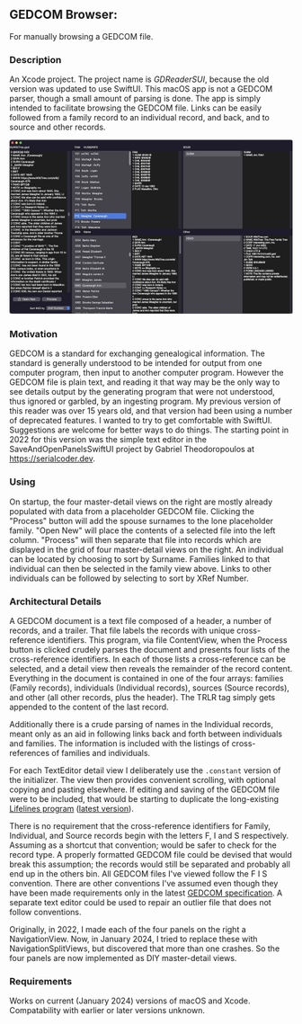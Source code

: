 ## GEDCOM Browser:

For manually browsing a GEDCOM file.

### Description

An Xcode project. The project name is *GDReaderSUI*, because the old version was updated to use SwiftUI. This macOS app is not a GEDCOM parser, though a small amount of parsing is done. The app is simply intended to facilitate browsing the GEDCOM file. Links can be easily followed from a family record to an individual record, and back, and to source and other records.

![Screenshot](GDReaderSUI/Screenshot.jpg)

### Motivation

GEDCOM is a standard for exchanging genealogical information. The standard is generally understood to be intended for output from one computer program, then input to another computer program. However the GEDCOM file is plain text, and reading it that way may be the only way to see details output by the generating program that were not understood, thus ignored or garbled, by an ingesting program. My previous version of this reader was over 15 years old, and that version had been using a number of deprecated features. I wanted to try to get comfortable with SwiftUI. Suggestions are welcome for better ways to do things. The starting point in 2022 for this version was the simple text editor in the SaveAndOpenPanelsSwiftUI project by Gabriel Theodoropoulos at https://serialcoder.dev.

### Using

On startup, the four master-detail views on the right are mostly already populated with data from a placeholder GEDCOM file. Clicking the "Process" button will add the spouse surnames to the lone placeholder family. "Open New" will place the contents of a selected file into the left column. "Process" will then separate that file into records which are displayed in the grid of four master-detail views on the right. An individual can be located by choosing to sort by Surname. Families linked to that individual can then be selected in the family view above. Links to other individuals can be followed by selecting to sort by XRef Number.

### Architectural Details

A GEDCOM document is a text file composed of a header, a number of records, and a trailer. That file labels the records with unique cross-reference identifiers. This program, via file ContentView, when the Process button is clicked crudely parses the document and presents four lists of the cross-reference identifiers. In each of those lists a cross-reference can be selected, and a detail view then reveals the remainder of the record content. Everything in the document is contained in one of the four arrays: families (Family records), individuals (Individual records), sources (Source records), and other (all other records, plus the header). The TRLR tag simply gets appended to the content of the last record.

Additionally there is a crude parsing of names in the Individual records, meant only as an aid in following links back and forth between individuals and families. The information is included with the listings of cross-references of families and individuals.

For each TextEditor detail view I deliberately use the `.constant` version of the initializer. The view then provides convenient scrolling, with optional copying and pasting elsewhere. If editing and saving of the GEDCOM file were to be included, that would be starting to duplicate the long-existing [Lifelines program](http://lifelines.sourceforge.net) ([latest version](https://github.com/lifelines/lifelines/releases/tag/3.1.1)).

There is no requirement that the cross-reference identifiers for Family, Individual, and Source records begin with the letters F, I and S respectively. Assuming as a shortcut that convention; would be safer to check for the record type. A properly formatted GEDCOM file could be devised that would break this assumption; the records would still be separated and probably all end up in the others bin. All GEDCOM files I've viewed follow the F I S convention. There are other conventions I've assumed even though they have been made requirements only in the latest [GEDCOM specification](https://gedcom.io/specs/). A separate text editor could be used to repair an outlier file that does not follow conventions.

Originally, in 2022, I made each of the four panels on the right a NavigationView. Now, in January 2024, I tried to replace these with NavigationSplitViews, but discovered that more than one crashes. So the four panels are now implemented as DIY master-detail views.

### Requirements

Works on current (January 2024) versions of macOS and Xcode. Compatability with earlier or later versions unknown.

